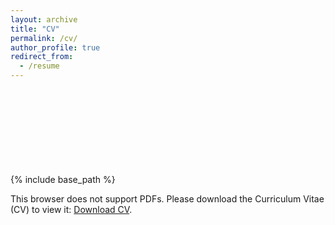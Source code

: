 ```yaml
---
layout: archive
title: "CV"
permalink: /cv/
author_profile: true
redirect_from:
  - /resume
---
```


{% include base_path %}
<object data="https://riensonck.github.io/files/2020-03-25_cv-rien-sonck.pdf" type="application/pdf" width="700px" height="700px">
    <embed src="https://riensonck.github.io/files/2020-03-25_cv-rien-sonck.pdf">
        <p>This browser does not support PDFs. Please download the Curriculum Vitae (CV) to view it: <a href="https://riensonck.github.io/files/2020-03-25_cv-rien-sonck.pdf">Download CV</a>.</p> </embed>
</object>
